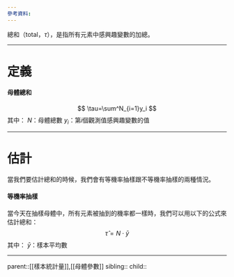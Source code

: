 ```yaml
---
參考資料:
---
```

總和（total，$\tau$），是指所有元素中感興趣變數的加總。
- - -
# 定義
#### 母體總和
$$
\tau=\sum^N_{i=1}y_i
$$
其中：
$N$：母體總數
$y_i$：第$i$個觀測值感興趣變數的值
- - -
# 估計
當我們要估計總和的時候，我們會有等機率抽樣跟不等機率抽樣的兩種情況。
#### 等機率抽樣
當今天在抽樣母體中，所有元素被抽到的機率都一樣時，我們可以用以下的公式來估計總和：
$$
\hat{\tau}=N\cdot\bar{y}
$$
其中：
$\bar{y}$：樣本平均數


- - -
parent::[[樣本統計量]],[[母體參數]]
sibling::
child::